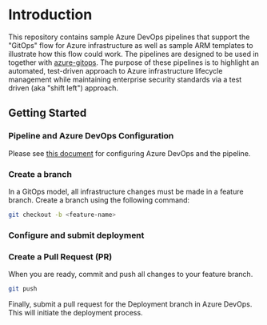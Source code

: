 # Introduction

This repository contains sample Azure DevOps pipelines that support the "GitOps" flow for Azure infrastructure as well as sample ARM templates to illustrate how this flow could work. The pipelines are designed to be used in together with [azure-gitops](https://github.com/travisnielsen/azure-gitops). The purpose of these pipelines is to highlight an automated, test-driven approach to Azure infrastructure lifecycle management while maintaining enterprise security standards via a test driven (aka "shift left") approach.

## Getting Started

### Pipeline and Azure DevOps Configuration

Please see [this document](.azuredevops/pipeline.md) for configuring Azure DevOps and the pipeline.

### Create a branch

In a GitOps model, all infrastructure changes must be made in a feature branch. Create a branch using the following command:

```bash
git checkout -b <feature-name>
```

### Configure and submit deployment

### Create a Pull Request (PR)

When you are ready, commit and push all changes to your feature branch.

```bash
git push
```

Finally, submit a pull request for the Deployment branch in Azure DevOps. This will initiate the deployment process.
